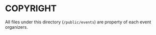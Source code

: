 # COPYRIGHT

All files under this directory (`/public/events`) are property of each event organizers.
